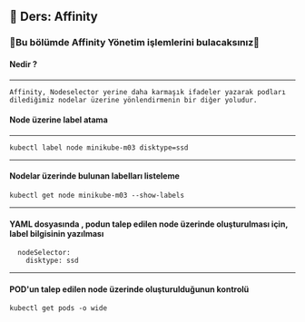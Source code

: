 ## 🧑 Ders: Affinity

### 📗Bu bölümde Affinity Yönetim işlemlerini bulacaksınız📗

#### Nedir ?
***
```
Affinity, Nodeselector yerine daha karmaşık ifadeler yazarak podları dilediğimiz nodelar üzerine yönlendirmenin bir diğer yoludur. 
```
#### Node üzerine label atama
***
```
kubectl label node minikube-m03 disktype=ssd
```
***
#### Nodelar üzerinde bulunan labelları listeleme
```
kubectl get node minikube-m03 --show-labels
```
***
#### YAML dosyasında , podun talep edilen node üzerinde oluşturulması için, label bilgisinin yazılması
```
  nodeSelector:
    disktype: ssd
```
***
#### POD'un talep edilen node üzerinde oluşturulduğunun kontrolü
```
kubectl get pods -o wide
```
